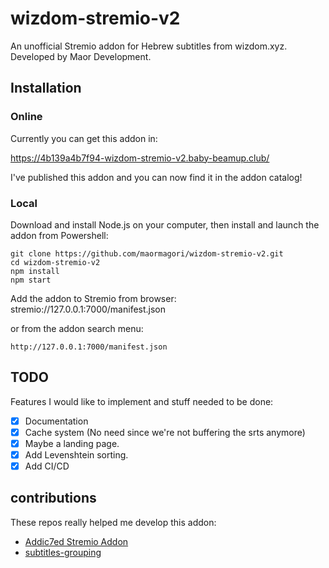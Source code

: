 # wizdom-stremio-v2
An unofficial Stremio addon for Hebrew subtitles from wizdom.xyz. Developed by Maor Development.

## Installation
### Online
Currently you can get this addon in:

https://4b139a4b7f94-wizdom-stremio-v2.baby-beamup.club/

I've published this addon and you can now find it in the addon catalog!

### Local
Download and install Node.js on your computer, then install and launch the addon from Powershell:

```
git clone https://github.com/maormagori/wizdom-stremio-v2.git
cd wizdom-stremio-v2
npm install
npm start
```

Add the addon to Stremio from browser:
stremio://127.0.0.1:7000/manifest.json

or from the addon search menu:
```
http://127.0.0.1:7000/manifest.json
```
## TODO
Features I would like to implement and stuff needed to be done:
- [x] Documentation
- [x] Cache system (No need since we're not buffering the srts anymore)
- [x] Maybe a landing page.
- [x] Add Levenshtein sorting.
- [x] Add CI/CD

## contributions

These repos really helped me develop this addon:

* [Addic7ed Stremio Addon](https://github.com/phoborsh/addic7ed-stremio-addon/blob/master/README.md)
* [subtitles-grouping](https://github.com/Ivshti/node-subtitles-grouping)

